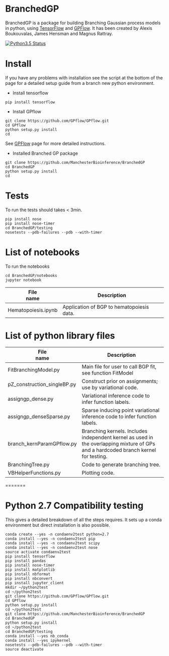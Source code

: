 # BranchedGP

BranchedGP is a package for building Branching Gaussian process models in python, using [TensorFlow](github.com/tensorflow) and [GPFlow](https://github.com/GPflow/GPflow). 
It has been created by Alexis Boukouvalas, James Hensman and Magnus Rattray. 

[![Python3.5 Status](https://travis-ci.org/BranchedGP/BranchedGP.svg?branch=master)](https://travis-ci.org/BranchedGP/BranchedGP)

# Install
If you have any problems with installation see the script at the bottom of the page for a detailed setup guide from a branch new python environment. 

   - Install tensorflow
```
pip install tensorflow
```
   - Install GPflow
```
git clone https://github.com/GPflow/GPflow.git
cd GPflow    
python setup.py install
cd
```
    
See [GPFlow](https://github.com/GPflow/GPflow) page for more detailed instructions.

   - Installed Branched GP package
```
git clone https://github.com/ManchesterBioinference/BranchedGP
cd BranchedGP
python setup.py install
cd
```

# Tests
To run the tests should takes < 3min.
```
pip install nose
pip install nose-timer
cd BranchedGP/testing
nosetests --pdb-failures --pdb --with-timer
```


# List of notebooks
To run the notebooks
```
cd BranchedGP/notebooks
jupyter notebook
```

| File <br> name | Description | 
| --- | --- | 
| Hematopoiesis.ipynb | Application of BGP to hematopoiesis data. |

# List of python library files
| File <br> name | Description | 
| --- | --- | 
| FitBranchingModel.py | Main file for user to call BGP fit, see function FitModel | 
| pZ_construction_singleBP.py | Construct prior on assignments; use by variational code. |
| assigngp_dense.py | Variational inference code to infer function labels. |
| assigngp_denseSparse.py | Sparse inducing point variational inference code to infer function labels. |
| branch_kernParamGPflow.py | Branching kernels. Includes independent kernel as used in the overlapping mixture of GPs and a hardcoded branch kernel for testing. |
| BranchingTree.py | Code to generate branching tree. |
| VBHelperFunctions.py | Plotting code. |


=======
# Python 2.7 Compatibility testing
This gives a detailed breakdown of all the steps requires. It sets up a conda environment but direct installation is also possible.
```
conda create --yes -n condaenv2test python=2.7
conda install --yes -n condaenv2test pip
conda install --yes -n condaenv2test scipy
conda install --yes -n condaenv2test nose
source activate condaenv2test
pip install tensorflow
pip install pandas
pip install nose-timer
pip install matplotlib
pip install nbformat
pip install nbconvert
pip install jupyter_client
mkdir ~/python2test
cd ~/python2test
git clone https://github.com/GPflow/GPflow.git
cd GPflow    
python setup.py install
cd ~/python2test
git clone https://github.com/ManchesterBioinference/BranchedGP
cd BranchedGP
python setup.py install
cd ~/python2test
cd BranchedGP/testing
conda install --yes nb_conda
conda install --yes ipykernel
nosetests --pdb-failures --pdb --with-timer
source deactivate
```


